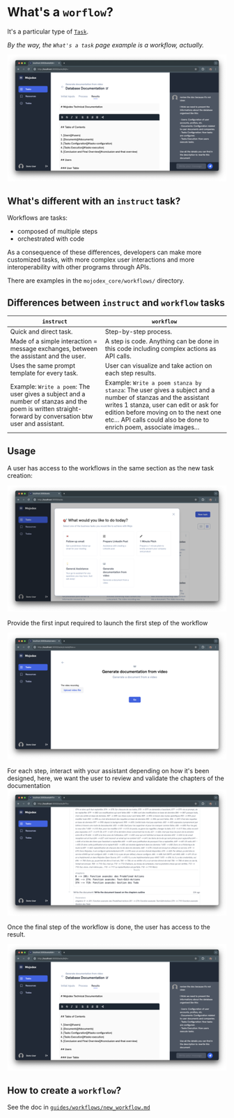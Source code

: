 # What's a `worflow`?

It's a particular type of [`Task`](../tasks/whats_a_task.md).

*By the way, the `What's a task` page example is a workflow, actually.*

![alt text](image.png)


## What's different with an `instruct` task?

Workflows are tasks:

- composed of multiple steps
- orchestrated with code

As a consequence of these differences, developers can make more customized tasks, with more complex user interactions and more interoperability with other programs through APIs.

There are examples in the `mojodex_core/workflows/` directory.


## Differences between `instruct` and `workflow` tasks

| `instruct`                                                                                                                                      | `workflow`                                                                                                                                                                                                                                               |
| ----------------------------------------------------------------------------------------------------------------------------------------------- | -------------------------------------------------------------------------------------------------------------------------------------------------------------------------------------------------------------------------------------------------------- |
| Quick and direct task.                                                                                                                          | Step-by-step process.                                                                                                                                                                                                                                    |
| Made of a simple interaction = message exchanges, between the assistant and the user.                                                           | A step is code. Anything can be done in this code including complex actions as API calls.                                                                                                                                                                |
| Uses the same prompt template for every task.                                                                                                   | User can visualize and take action on each step results.                                                                                                                                                                                                 |
| Example: `Write a poem`: The user gives a subject and a number of stanzas and the poem is written straight-forward by conversation btw user and assistant. | Example: `Write a poem stanza by stanza`: The user gives a subject and a number of stanzas and the assistant writes 1 stanza, user can edit or ask for edition before moving on to the next one etc… API calls could also be done to enrich poem, associate images… |


## Usage

A user has access to the workflows in the same section as the new task creation:

![Start a new task](image-1.png)


Provide the first input required to launch the first step of the workflow

![upload video to prepare a doc](image-2.png)


For each step, interact with your assistant depending on how it's been designed, here, we want the user to review and validate the chapters of the documentation
![review and validate chapters](image-3.png)

Once the final step of the workflow is done, the user has access to the result.

![review the result](image.png)



## How to create a `workflow`?

See the doc in [`guides/workflows/new_workflow.md`](../../guides/workflows/new_workflow.md)